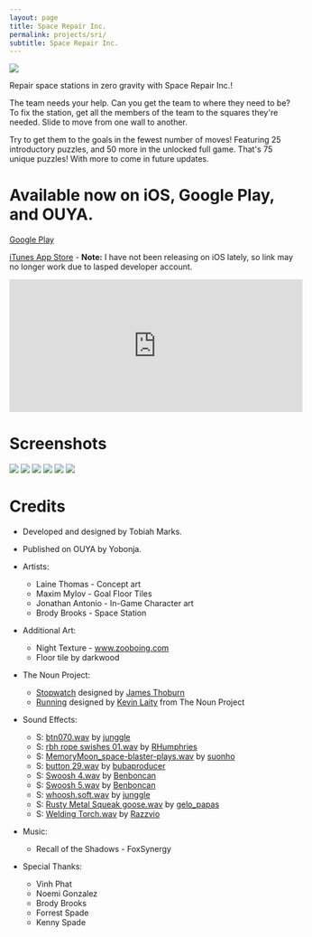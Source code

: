 ```yaml
---
layout: page
title: Space Repair Inc.
permalink: projects/sri/
subtitle: Space Repair Inc.
---
```


<img src="{{ site.baseurl }}/projects/sri/sri-banner.png">

Repair space stations in zero gravity with Space Repair Inc.!

The team needs your help. Can you get the team to where they need to be? To fix the station, get all the members of the team to the squares they're needed. Slide to move from one wall to another.

Try to get them to the goals in the fewest number of moves! Featuring 25 introductory puzzles, and 50 more in the unlocked full game. That's 75 unique puzzles! With more to come in future updates.

# Available now on iOS, Google Play, and OUYA. #

[Google Play](https://play.google.com/store/apps/details?id=com.Yobonja.sri)

[iTunes App Store](https://itunes.apple.com/us/app/space-repair-inc./id658619521?mt=8) - **Note:** I have not been releasing on iOS lately, so link may no longer work due to lasped developer account.

<iframe id="ouyawidget" style="overflow: hidden;" src="http://www.ouyawidgets.com/widgetland.php?id=com.Yobonja.sri&amp;theme=ui-start" width="520" height="235" frameborder="0"></iframe>

# Screenshots #

<img src="{{ site.baseurl }}/projects/sri/1-menu-1024x576.jpg">

<img src="{{ site.baseurl }}/projects/sri/2-zone-1024x576.jpg">

<img src="{{ site.baseurl }}/projects/sri/3-d25-1024x576.jpg">

<img src="{{ site.baseurl }}/projects/sri/4-e3-1024x576.jpg">

<img src="{{ site.baseurl }}/projects/sri/5-d22-1024x576.jpg">

<img src="{{ site.baseurl }}/projects/sri/6-winscreen-1024x576.jpg">

# Credits #

- Developed and designed by Tobiah Marks.

- Published on OUYA by Yobonja.

- Artists:
    - Laine Thomas - Concept art
    - Maxim Mylov - Goal Floor Tiles
    - Jonathan Antonio - In-Game Character art
    - Brody Brooks - Space Station

- Additional Art:
    - Night Texture - www.zooboing.com
    - Floor tile by darkwood

- The Noun Project:
    - <a href="http://thenounproject.com/noun/stopwatch/#icon-No3515" target="_blank">Stopwatch</a> designed by <a href="http://thenounproject.com/jthoburn" target="_blank">James Thoburn</a>
    - <a href="http://thenounproject.com/noun/running/#icon-No11723" target="_blank">Running</a> designed by <a href="http://thenounproject.com/kevin.laity.71" target="_blank">Kevin Laity</a> from The Noun Project

- Sound Effects:
    - S: <a href="http://www.freesound.org/people/junggle/sounds/28880/">btn070.wav</a> by <a href="http://www.freesound.org/people/junggle/">junggle</a>
    - S: <a href="http://www.freesound.org/people/RHumphries/sounds/1938/">rbh rope swishes 01.wav</a> by <a href="http://www.freesound.org/people/RHumphries/">RHumphries</a>
    - S: <a href="http://www.freesound.org/people/suonho/sounds/27568/">MemoryMoon_space-blaster-plays.wav</a> by <a href="http://www.freesound.org/people/suonho/">suonho</a>
    - S: <a href="http://www.freesound.org/people/bubaproducer/sounds/107148/">button 29.wav</a> by <a href="http://www.freesound.org/people/bubaproducer/">bubaproducer</a>
    - S: <a href="http://www.freesound.org/people/Benboncan/sounds/74691/">Swoosh 4.wav</a> by <a href="http://www.freesound.org/people/Benboncan/">Benboncan</a>
    - S: <a href="http://www.freesound.org/people/Benboncan/sounds/74692/">Swoosh 5.wav</a> by <a href="http://www.freesound.org/people/Benboncan/">Benboncan</a>
    - S: <a href="http://www.freesound.org/people/junggle/sounds/73263/">whoosh.soft.wav</a> by <a href="http://www.freesound.org/people/junggle/">junggle</a>
    - S: <a href="http://www.freesound.org/people/gelo_papas/sounds/52344/">Rusty Metal Squeak goose.wav</a> by <a href="http://www.freesound.org/people/gelo_papas/">gelo_papas</a>
    - S: <a href="http://www.freesound.org/people/Razzvio/sounds/79577/">Welding Torch.wav</a> by <a href="http://www.freesound.org/people/Razzvio/">Razzvio</a>

- Music:
    - Recall of the Shadows - FoxSynergy

- Special Thanks:
    - Vinh Phat
    - Noemi Gonzalez
    - Brody Brooks
    - Forrest Spade
    - Kenny Spade